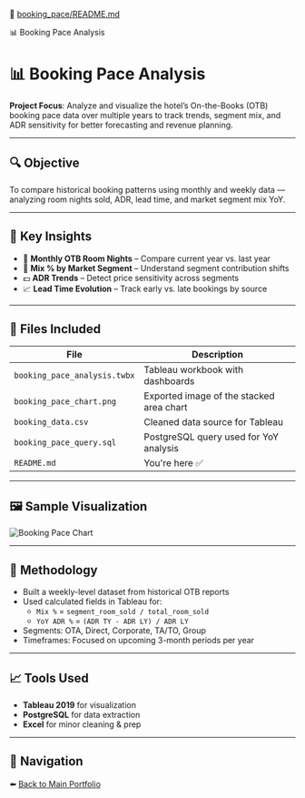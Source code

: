 📁 [booking_pace/README.md](https://github.com/AymanSalem/AymanSalem.github.io/blob/main/booking_pace/README.md)

📊 Booking Pace Analysis

# 📊 Booking Pace Analysis

**Project Focus**: Analyze and visualize the hotel’s On-the-Books (OTB) booking pace data over multiple years to track trends, segment mix, and ADR sensitivity for better forecasting and revenue planning.

---

## 🔍 Objective

To compare historical booking patterns using monthly and weekly data — analyzing room nights sold, ADR, lead time, and market segment mix YoY.

---

## 📌 Key Insights

- 📅 **Monthly OTB Room Nights** – Compare current year vs. last year
- 🧭 **Mix % by Market Segment** – Understand segment contribution shifts
- 💵 **ADR Trends** – Detect price sensitivity across segments
- 📈 **Lead Time Evolution** – Track early vs. late bookings by source

---

## 📁 Files Included

| File | Description |
|------|-------------|
| `booking_pace_analysis.twbx` | Tableau workbook with dashboards |
| `booking_pace_chart.png` | Exported image of the stacked area chart |
| `booking_data.csv` | Cleaned data source for Tableau |
| `booking_pace_query.sql` | PostgreSQL query used for YoY analysis |
| `README.md` | You're here ✅ |

---

## 🖼️ Sample Visualization

![Booking Pace Chart](./booking_pace_chart.png)

---

## 🧠 Methodology

- Built a weekly-level dataset from historical OTB reports
- Used calculated fields in Tableau for:
  - `Mix %` = `segment_room_sold / total_room_sold`
  - `YoY ADR %` = `(ADR TY - ADR LY) / ADR LY`
- Segments: OTA, Direct, Corporate, TA/TO, Group
- Timeframes: Focused on upcoming 3-month periods per year

---

## 📈 Tools Used

- **Tableau 2019** for visualization
- **PostgreSQL** for data extraction
- **Excel** for minor cleaning & prep

---

## 🔗 Navigation

⬅️ [Back to Main Portfolio](../README.md)
